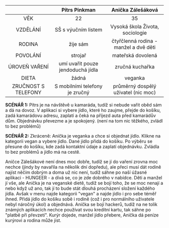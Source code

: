 |       |  Pítrs Pinkman   | Anička Zálešáková|
| :---:        |    :----:   |  :----:   |
|  VĚK  | 22   |  35   |
| VZDĚLÁNÍ       | SŠ s výučním listem  | Vysoká škola Života, sociologie |
| RODINA | žije sám | čtyřčlenná rodina - manžel a dvě děti|
| POVOLÁNÍ | strojař  |   mateřská dovolená|
| ÚROVEŇ VAŘENÍ |   umí uvařit pouze jendoduchá jídla |  zručná kuchařka  |
| DIETA |  žádná    |  veganka |
| ZRUČNOST S TELEFONY   |  S mobilními telefony je zručný  |  průměrný dospělý uživatel (nic moc)   |



**SCÉNÁŘ 1:**
Pítrs je na návštěvě u kamaráda, tudíž si nebude vařit oběd sám a dá na dovoz. V aplikaci si vybere jídlo, které ho zaujme, přejde do košíku, zadá kamarádovu adresu, zaplatí a čeká na příjezd auta před kamarádův dům. Objednávku převezme a je spokojený. (není na tom nic těžkého, zvládl to bez problémů)

**SCÉNÁŘ 2:**
Zkráceně: Anička je veganka a chce si objednat jídlo. Klikne na kategorii vegan a vybere jídlo. Dané jídlo přidá do košíku. Po výběru se přesune do košíku, kde zadá kontaktní údaje a zaplatí objednávku. Zvládla to bez problémů a jídlo má na cestě.



Aničce Zálešákové není dnes moc dobře, tudíž se jí do vaření zrovna moc nechce (jindy by navařila na několik dní dopředu), ale přeci musí dát rodině najíst něčím dobrým a doma už nic není, tudíž sáhne po naší úžasné aplikaci - HUNGEER - a dívá se, co je zde dobrého v nabídce. Děti a manžel jí vše, ale Anička je na veganské dietě, tudíž se bojí toho, že se moc nenají a nebo když už ano, tak jí to bude stát dlouhá procházení složení každého jídla. Avšak v menu najde kategorii "vegan" a najde jídlo i pro sebe téměř ihned. Přidá jídlo do košíku sobě i rodině (což i pro normálního uživatele nebyl náročný úkol) a objednává. Anička se bojí hackerů, tudíž na ne tolik známých aplikacích nechce používat svou kreditní kartu, tak sáhne po "platbě při převzetí". Kurýr dojede, manžel jídlo přebere, Anička dá peníze kurýrovi a rodina může jíst.
